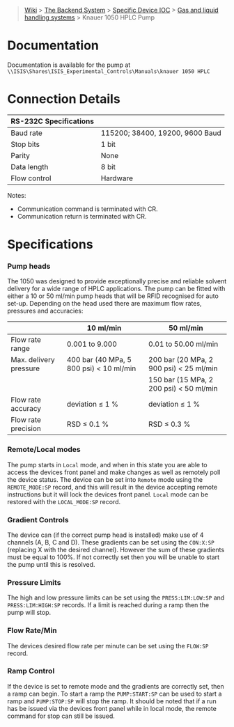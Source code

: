 > [Wiki](Home) > [The Backend System](The-Backend-System) > [Specific Device IOC](Specific-Device-IOC) > [Gas and liquid handling systems](Gas-And-Liquid-Handling-Systems) > Knauer 1050 HPLC Pump

# Documentation

Documentation is available for the pump at `\\ISIS\Shares\ISIS_Experimental_Controls\Manuals\knauer 1050 HPLC`

# Connection Details
  
|      RS-232C Specifications  |   |
|---------------|------------------|
|     Baud rate | 115200; 38400, 19200, 9600 Baud       |
|     Stop bits | 1 bit            |
|        Parity | None             |
|   Data length | 8 bit            |
|  Flow control | Hardware |

Notes:
 - Communication command is terminated with CR.
 - Communication return is terminated with CR. 


# Specifications

### Pump heads

The 1050 was designed to provide exceptionally precise and reliable solvent delivery for a wide range of HPLC applications. The pump can be fitted with either a 10 or 50 ml/min pump heads that will be RFID recognised for auto set-up. Depending on the head used there are maximum flow rates, pressures and accuracies:

|                        | 10 ml/min                                 | 50 ml/min                               |
|------------------------|-------------------------------------------|-----------------------------------------|
| Flow rate range        | 0.001 to 9.000                            | 0.01 to 50.00 ml/min                    |
| Max. delivery pressure | 400 bar (40 MPa, 5 800 psi) < 10 ml/min   | 200 bar (20 MPa, 2 900 psi) < 25 ml/min |
|                        |                                           | 150 bar (15 MPa, 2 200 psi) < 50 ml/min |
| Flow rate accuracy     | deviation ≤ 1 %                           | deviation ≤ 1 %                         |
| Flow rate precision    | RSD ≤ 0.1 %                               | RSD ≤ 0.3 %                             |

### Remote/Local modes

The pump starts in `Local` mode, and when in this state you are able to access the devices front panel and make changes as well as remotely poll the device status. The device can be set into `Remote` mode using the `REMOTE_MODE:SP` record, and this will result in the device accepting remote instructions but it will lock the devices front panel. `Local` mode can be restored with the `LOCAL_MODE:SP` record. 

### Gradient Controls

The device can (if the correct pump head is installed) make use of 4 channels (A, B, C and D). These gradients can be set using the `CON:X:SP` (replacing X with the desired channel). However the sum of these gradients must be equal to 100%. If not correctly set then you will be unable to start the pump until this is resolved.

### Pressure Limits

The high and low pressure limits can be set using the `PRESS:LIM:LOW:SP` and `PRESS:LIM:HIGH:SP` records. If a limit is reached during a ramp then the pump will stop.

### Flow Rate/Min

The devices desired flow rate per minute can be set using the `FLOW:SP` record.

### Ramp Control

If the device is set to remote mode and the gradients are correctly set, then a ramp can begin. To start a ramp the `PUMP:START:SP` can be used to start a ramp and `PUMP:STOP:SP` will stop the ramp. It should be noted that if a run has be issued via the devices front panel while in local mode, the remote command for stop can still be issued.
